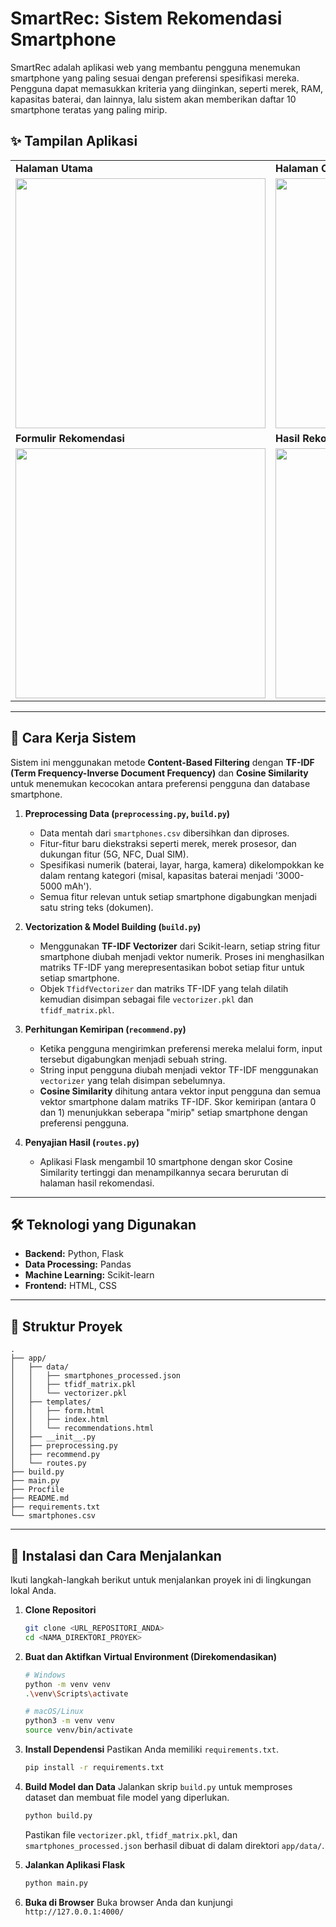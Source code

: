 # SmartRec: Sistem Rekomendasi Smartphone

SmartRec adalah aplikasi web yang membantu pengguna menemukan smartphone yang paling sesuai dengan preferensi spesifikasi mereka. Pengguna dapat memasukkan kriteria yang diinginkan, seperti merek, RAM, kapasitas baterai, dan lainnya, lalu sistem akan memberikan daftar 10 smartphone teratas yang paling mirip.

## ✨ Tampilan Aplikasi

<table>
  <tr>
    <td><b>Halaman Utama</b></td>
    <td><b>Halaman Cara Kerja</b></td>
  </tr>
  <tr>
    <td><img src="https://i.imgur.com/k6x3gD2.jpeg" width="400"></td>
    <td><img src="https://i.imgur.com/gK6kU1C.png" width="400"></td>
  </tr>
  <tr>
    <td><b>Formulir Rekomendasi</b></td>
    <td><b>Hasil Rekomendasi</b></td>
  </tr>
  <tr>
    <td><img src="https://i.imgur.com/Csc6s6f.png" width="400"></td>
    <td><img src="https://i.imgur.com/39Q8QzP.png" width="400"></td>
  </tr>
</table>

---

## 🧠 Cara Kerja Sistem

Sistem ini menggunakan metode **Content-Based Filtering** dengan **TF-IDF (Term Frequency-Inverse Document Frequency)** dan **Cosine Similarity** untuk menemukan kecocokan antara preferensi pengguna dan database smartphone.

1.  **Preprocessing Data (`preprocessing.py`, `build.py`)**
    * Data mentah dari `smartphones.csv` dibersihkan dan diproses.
    * Fitur-fitur baru diekstraksi seperti merek, merek prosesor, dan dukungan fitur (5G, NFC, Dual SIM).
    * Spesifikasi numerik (baterai, layar, harga, kamera) dikelompokkan ke dalam rentang kategori (misal, kapasitas baterai menjadi '3000-5000 mAh').
    * Semua fitur relevan untuk setiap smartphone digabungkan menjadi satu string teks (dokumen).

2.  **Vectorization & Model Building (`build.py`)**
    * Menggunakan **TF-IDF Vectorizer** dari Scikit-learn, setiap string fitur smartphone diubah menjadi vektor numerik. Proses ini menghasilkan matriks TF-IDF yang merepresentasikan bobot setiap fitur untuk setiap smartphone.
    * Objek `TfidfVectorizer` dan matriks TF-IDF yang telah dilatih kemudian disimpan sebagai file `vectorizer.pkl` dan `tfidf_matrix.pkl`.

3.  **Perhitungan Kemiripan (`recommend.py`)**
    * Ketika pengguna mengirimkan preferensi mereka melalui form, input tersebut digabungkan menjadi sebuah string.
    * String input pengguna diubah menjadi vektor TF-IDF menggunakan `vectorizer` yang telah disimpan sebelumnya.
    * **Cosine Similarity** dihitung antara vektor input pengguna dan semua vektor smartphone dalam matriks TF-IDF. Skor kemiripan (antara 0 dan 1) menunjukkan seberapa "mirip" setiap smartphone dengan preferensi pengguna.

4.  **Penyajian Hasil (`routes.py`)**
    * Aplikasi Flask mengambil 10 smartphone dengan skor Cosine Similarity tertinggi dan menampilkannya secara berurutan di halaman hasil rekomendasi.

---

## 🛠️ Teknologi yang Digunakan

* **Backend:** Python, Flask
* **Data Processing:** Pandas
* **Machine Learning:** Scikit-learn
* **Frontend:** HTML, CSS

---

## 📂 Struktur Proyek

```
.
├── app/
│   ├── data/
│   │   ├── smartphones_processed.json
│   │   ├── tfidf_matrix.pkl
│   │   └── vectorizer.pkl
│   ├── templates/
│   │   ├── form.html
│   │   ├── index.html
│   │   └── recommendations.html
│   ├── __init__.py
│   ├── preprocessing.py
│   ├── recommend.py
│   └── routes.py
├── build.py
├── main.py
├── Procfile
├── README.md
├── requirements.txt
└── smartphones.csv
```

---

## 🚀 Instalasi dan Cara Menjalankan

Ikuti langkah-langkah berikut untuk menjalankan proyek ini di lingkungan lokal Anda.

1.  **Clone Repositori**
    ```bash
    git clone <URL_REPOSITORI_ANDA>
    cd <NAMA_DIREKTORI_PROYEK>
    ```

2.  **Buat dan Aktifkan Virtual Environment (Direkomendasikan)**
    ```bash
    # Windows
    python -m venv venv
    .\venv\Scripts\activate

    # macOS/Linux
    python3 -m venv venv
    source venv/bin/activate
    ```

3.  **Install Dependensi**
    Pastikan Anda memiliki `requirements.txt`.
    ```bash
    pip install -r requirements.txt
    ```

4.  **Build Model dan Data**
    Jalankan skrip `build.py` untuk memproses dataset dan membuat file model yang diperlukan.
    ```bash
    python build.py
    ```
    Pastikan file `vectorizer.pkl`, `tfidf_matrix.pkl`, dan `smartphones_processed.json` berhasil dibuat di dalam direktori `app/data/`.

5.  **Jalankan Aplikasi Flask**
    ```bash
    python main.py
    ```

6.  **Buka di Browser**
    Buka browser Anda dan kunjungi `http://127.0.0.1:4000/`
